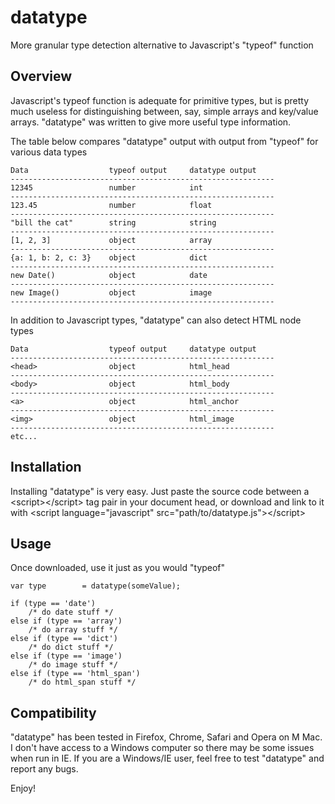 datatype
========

More granular type detection alternative to Javascript's "typeof" function

Overview
-
Javascript's typeof function is adequate for primitive types, but is pretty much useless for distinguishing between, say, simple arrays and key/value arrays. "datatype" was written to give more useful type information.

The table below compares "datatype" output with output from "typeof" for various data types

```
Data                  typeof output     datatype output
-----------------------------------------------------------
12345                 number            int
-----------------------------------------------------------
123.45                number            float
-----------------------------------------------------------
"bill the cat"        string            string
-----------------------------------------------------------
[1, 2, 3]             object            array
-----------------------------------------------------------
{a: 1, b: 2, c: 3}    object            dict
-----------------------------------------------------------
new Date()            object            date
-----------------------------------------------------------
new Image()           object            image
-----------------------------------------------------------
```

In addition to Javascript types, "datatype" can also detect
HTML node types

```
Data                  typeof output     datatype output
-----------------------------------------------------------
<head>                object            html_head
-----------------------------------------------------------
<body>                object            html_body
-----------------------------------------------------------
<a>                   object            html_anchor
-----------------------------------------------------------
<img>                 object            html_image
-----------------------------------------------------------
etc...
```

Installation
-
Installing "datatype" is very easy. Just paste the source code between a &lt;script&gt;&lt;/script&gt; tag pair in your document head, or download and link to it with &lt;script language="javascript" src="path/to/datatype.js"&gt;&lt;/script&gt;


Usage
-
Once downloaded, use it just as you would "typeof"

```
var type		= datatype(someValue);

if (type == 'date')
	/* do date stuff */
else if (type == 'array')
	/* do array stuff */
else if (type == 'dict')
	/* do dict stuff */
else if (type == 'image')
	/* do image stuff */
else if (type == 'html_span')
	/* do html_span stuff */
```

Compatibility
-
"datatype" has been tested in Firefox, Chrome, Safari and Opera on M Mac. I don't have access to a Windows computer so there may be some issues when run in IE. If you are a Windows/IE user, feel free to test "datatype" and report any bugs.

Enjoy!
